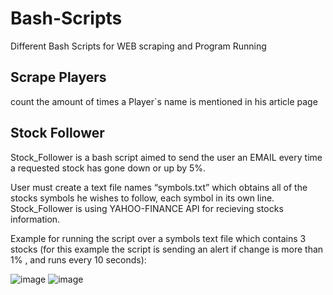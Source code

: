 # Bash-Scripts
Different Bash Scripts for WEB scraping and Program Running

## Scrape Players
count the amount of times a Player`s name is mentioned in his article page

## Stock Follower
Stock_Follower is a bash script aimed to send the user an EMAIL every time a requested stock has gone down or up by 5%.

User must create a text file names “symbols.txt” which obtains all of the stocks symbols he wishes to follow, each symbol in its own line.
Stock_Follower is using YAHOO-FINANCE API for recieving stocks information.

Example for running the script over a symbols text file which contains 3 stocks (for this example the script is sending an alert if change is more than 1% , and runs every 10 seconds): 

![image](https://user-images.githubusercontent.com/93818437/205460439-5c123f1a-c192-48ed-b432-e3ebf39beb5a.png)
![image](https://user-images.githubusercontent.com/93818437/205460442-179777d9-4b43-44d2-9575-37b43051686c.png)
